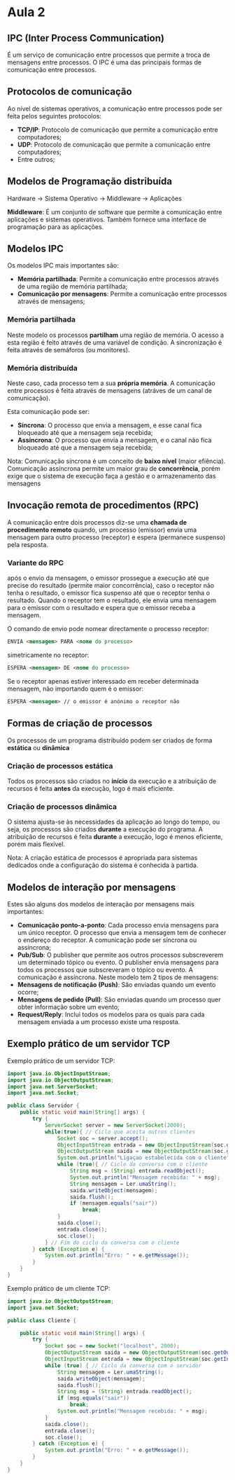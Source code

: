 # Aula 2

## IPC (Inter Process Communication)
É um serviço de comunicação entre processos que permite a troca de mensagens entre processos. O IPC é uma das principais formas de comunicação entre processos.

## Protocolos de comunicação
Ao nível de sistemas operativos, a comunicação entre processos pode ser feita pelos seguintes protocolos:
- **TCP/IP**: Protocolo de comunicação que permite a comunicação entre computadores;
- **UDP**: Protocolo de comunicação que permite a comunicação entre computadores;
- Entre outros;

## Modelos de Programação distribuída
Hardware -> Sistema Operativo -> Middleware -> Aplicações

**Middleware**: É um conjunto de software que permite a comunicação entre aplicações e sistemas operativos. Também fornece uma interface de programação para as aplicações. 

## Modelos IPC 
Os modelos IPC mais importantes são:
- **Memória partilhada**: Permite a comunicação entre processos através de uma região de memória partilhada;
- **Comunicação por mensagens**: Permite a comunicação entre processos através de mensagens;

### Memória partilhada
Neste modelo os processos **partilham** uma região de memória. O acesso a esta região é feito através de uma variável de condição. A sincronização é feita através de semáforos (ou monitores).

### Memória distribuída
Neste caso, cada processo tem a sua **própria memória**. A comunicação entre processos é feita através de mensagens (atráves de um canal de comunicação).

Esta comunicação pode ser:
 - **Síncrona**: O processo que envia a mensagem, e esse canal fica bloqueado até que a mensagem seja recebida;
 - **Assíncrona**: O processo que envia a mensagem, e o canal não fica bloqueado até que a mensagem seja recebida;

Nota: Comunicação síncrona é um conceito de **baixo nível** (maior efiência). Comunicação assíncrona permite um maior grau de **concorrência**, porém exige que o sistema de execução faça a gestão e o armazenamento das mensagens

## Invocação remota de procedimentos (RPC)
A comunicação entre dois processos diz-se uma **chamada de procedimento remoto** quando, um processo (emissor) envia uma mensagem para outro processo (receptor) e espera (permanece suspenso) pela resposta.

### Variante do RPC
após o envio da mensagem, o emissor prossegue a execução até que precise do resultado (permite maior concorrência), caso o receptor não tenha o resultado, o emissor fica suspenso até que o receptor tenha o resultado. Quando o receptor tem o resultado, ele envia uma mensagem para o emissor com o resultado e espera que o emissor receba a mensagem.

O comando de envio pode nomear directamente o processo receptor:
```md
ENVIA <mensagem> PARA <nome do processo>
```
simetricamente no receptor:
```md
ESPERA <mensagem> DE <nome do processo>
```
Se o receptor apenas estiver interessado em receber determinada
mensagem, não importando quem é o emissor:
```md
ESPERA <mensagem> // o emissor é anónimo o receptor não
```

## Formas de criação de processos
Os processos de um programa distribuído podem ser criados de forma **estática** ou **dinâmica**

### Criação de processos estática
Todos os processos são criados no **início** da execução e a atribuição de recursos é feita **antes** da execução, logo é mais eficiente.

### Criação de processos dinâmica
O sistema ajusta-se às necessidades da aplicação ao longo do tempo, ou seja, os processos são criados **durante** a execução do programa. A atribuição de recursos é feita **durante** a execução, logo é menos eficiente, porém mais flexível.

Nota: A criação estática de processos é apropriada para sistemas dedicados
onde a configuração do sistema é conhecida à partida.

## Modelos de interação por mensagens
Estes são alguns dos modelos de interação por mensagens mais importantes:
- **Comunicação ponto-a-ponto**: Cada processo envia mensagens para um único receptor. O processo que envia a mensagem tem de conhecer o endereço do receptor. A comunicação pode ser síncrona ou assíncrona;
- **Pub/Sub**: O publisher que permite aos outros processos subscreverem um determinado tópico ou evento. O publisher envia mensagens para todos os processos que subscreveram o tópico ou evento. A comunicação é assíncrona. Neste modelo tem 2 tipos de mensagens:
 - **Mensagens de notificação (Push)**: São enviadas quando um evento ocorre;
 - **Mensagens de pedido (Pull)**: São enviadas quando um processo quer obter informação sobre um evento;
- **Request/Reply**: Inclui todos os modelos para os quais para cada mensagem enviada a
um processo existe uma resposta.

## Exemplo prático de um servidor TCP
Exemplo prático de um servidor TCP:
```java
import java.io.ObjectInputStream;
import java.io.ObjectOutputStream;
import java.net.ServerSocket;
import java.net.Socket;

public class Servidor {
    public static void main(String[] args) {
        try {
            ServerSocket server = new ServerSocket(2000);
            while(true){ // Ciclo que aceita outros clientes
                Socket soc = server.accept();
                ObjectInputStream entrada = new ObjectInputStream(soc.getInputStream());
                ObjectOutputStream saida = new ObjectOutputStream(soc.getOutputStream());
                System.out.println("Ligaçao estabelecida com o cliente");
                while (true){ // Ciclo da conversa com o cliente
                    String msg = (String) entrada.readObject();
                    System.out.println("Mensagem recebida: " + msg);
                    String mensagem = Ler.umaString();
                    saida.writeObject(mensagem);
                    saida.flush();
                    if (mensagem.equals("sair"))
                        break;
                }
                saida.close();
                entrada.close();
                soc.close();
            } // Fim do ciclo da conversa com o cliente
        } catch (Exception e) {
            System.out.println("Erro: " + e.getMessage());
        }
    }
}
```

Exemplo prático de um cliente TCP:
```java
import java.io.ObjectOutputStream;
import java.net.Socket;

public class Cliente {

    public static void main(String[] args) {
        try {
            Socket soc = new Socket("localhost", 2000);
            ObjectOutputStream saida = new ObjectOutputStream(soc.getOutputStream());
            ObjectInputStream entrada = new ObjectInputStream(soc.getInputStream());
            while (true) { // Ciclo da conversa com o servidor
                String mensagem = Ler.umaString();
                saida.writeObject(mensagem);
                saida.flush();
                String msg = (String) entrada.readObject();
                if (msg.equals("sair"))
                    break;
                System.out.println("Mensagem recebida: " + msg);
            }
            saida.close();
            entrada.close();
            soc.close();
        } catch (Exception e) {
            System.out.println("Erro: " + e.getMessage());
        }
    }
}
```


